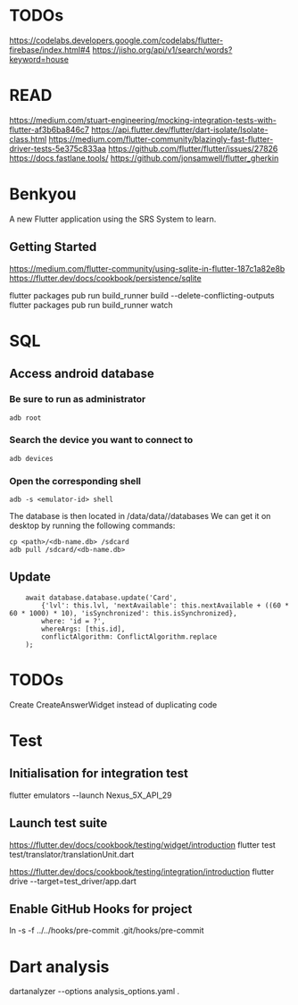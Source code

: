 # TODOs
https://codelabs.developers.google.com/codelabs/flutter-firebase/index.html#4
https://jisho.org/api/v1/search/words?keyword=house

# READ
https://medium.com/stuart-engineering/mocking-integration-tests-with-flutter-af3b6ba846c7
https://api.flutter.dev/flutter/dart-isolate/Isolate-class.html
https://medium.com/flutter-community/blazingly-fast-flutter-driver-tests-5e375c833aa
https://github.com/flutter/flutter/issues/27826
https://docs.fastlane.tools/
https://github.com/jonsamwell/flutter_gherkin

# Benkyou

A new Flutter application using the SRS System to learn.

## Getting Started

https://medium.com/flutter-community/using-sqlite-in-flutter-187c1a82e8b
https://flutter.dev/docs/cookbook/persistence/sqlite

flutter packages pub run build_runner build  --delete-conflicting-outputs
flutter packages pub run build_runner watch

# SQL
## Access android database

### Be sure to run as administrator 
```
adb root
```
### Search the device you want to connect to
```
adb devices
```
### Open the corresponding shell
```
adb -s <emulator-id> shell
```

The database is then located in /data/data/<package-name>/databases 
We can get it on desktop by running the following commands:
```
cp <path>/<db-name.db> /sdcard
adb pull /sdcard/<db-name.db>
``` 
 
## Update

```
    await database.database.update('Card',
        {'lvl': this.lvl, 'nextAvailable': this.nextAvailable + ((60 * 60 * 1000) * 10), 'isSynchronized': this.isSynchronized},
        where: 'id = ?',
        whereArgs: [this.id],
        conflictAlgorithm: ConflictAlgorithm.replace
    );
```

# TODOs

Create CreateAnswerWidget instead of duplicating code

# Test

## Initialisation for integration test
flutter emulators --launch Nexus_5X_API_29

## Launch test suite
https://flutter.dev/docs/cookbook/testing/widget/introduction
flutter test test/translator/translationUnit.dart

https://flutter.dev/docs/cookbook/testing/integration/introduction
flutter drive --target=test_driver/app.dart


## Enable GitHub Hooks for project

ln -s -f ../../hooks/pre-commit .git/hooks/pre-commit

# Dart analysis

dartanalyzer --options analysis_options.yaml .
